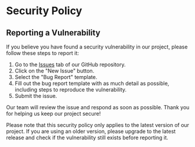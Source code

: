 # Security Policy

## Reporting a Vulnerability

If you believe you have found a security vulnerability in our project, please follow these steps to report it:

1. Go to the [Issues](https://github.com/kenjiwilkins/dads-styles/issues) tab of our GitHub repository.
2. Click on the "New Issue" button.
3. Select the "Bug Report" template.
4. Fill out the bug report template with as much detail as possible, including steps to reproduce the vulnerability.
5. Submit the issue.

Our team will review the issue and respond as soon as possible. Thank you for helping us keep our project secure!

Please note that this security policy only applies to the latest version of our project. If you are using an older version, please upgrade to the latest release and check if the vulnerability still exists before reporting it.
